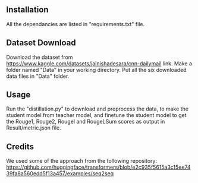 ## Installation

All the dependancies are listed in "requirements.txt" file.

## Dataset Download
Download the dataset from https://www.kaggle.com/datasets/jainishadesara/cnn-dailymail link.
Make a folder named "Data" in your working directory.
Put all the six downloaded data files in "Data" folder.

## Usage

Run the "distillation.py" to download and preprocess the data, to make the student model from teacher model, and finetune the student model to get the Rouge1, Rouge2, Rougel and RougeLSum scores as output in Result/metric.json file.


## Credits
We used some of the approach from the following repository:
https://github.com/huggingface/transformers/blob/e2c935f5615a3c15ee7439fa8a560edd5f13a457/examples/seq2seq

